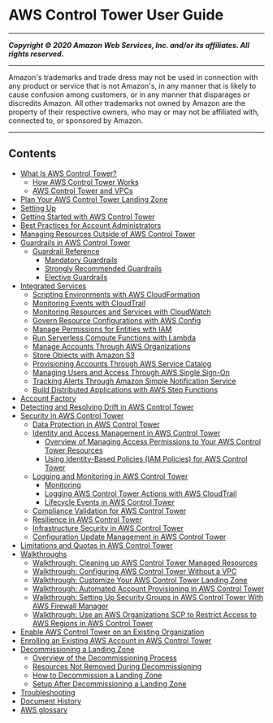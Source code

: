# AWS Control Tower User Guide

-----
*****Copyright &copy; 2020 Amazon Web Services, Inc. and/or its affiliates. All rights reserved.*****

-----
Amazon's trademarks and trade dress may not be used in 
     connection with any product or service that is not Amazon's, 
     in any manner that is likely to cause confusion among customers, 
     or in any manner that disparages or discredits Amazon. All other 
     trademarks not owned by Amazon are the property of their respective
     owners, who may or may not be affiliated with, connected to, or 
     sponsored by Amazon.

-----
## Contents
+ [What Is AWS Control Tower?](what-is-control-tower.md)
   + [How AWS Control Tower Works](how-control-tower-works.md)
   + [AWS Control Tower and VPCs](vpc-concepts.md)
+ [Plan Your AWS Control Tower Landing Zone](planning-your-deployment.md)
+ [Setting Up](setting-up.md)
+ [Getting Started with AWS Control Tower](getting-started-with-control-tower.md)
+ [Best Practices for Account Administrators](best-practices.md)
+ [Managing Resources Outside of AWS Control Tower](external-resources.md)
+ [Guardrails in AWS Control Tower](guardrails.md)
   + [Guardrail Reference](guardrails-reference.md)
      + [Mandatory Guardrails](mandatory-guardrails.md)
      + [Strongly Recommended Guardrails](strongly-recommended-guardrails.md)
      + [Elective Guardrails](elective-guardrails.md)
+ [Integrated Services](integrated-services.md)
   + [Scripting Environments with AWS CloudFormation](cloudformation.md)
   + [Monitoring Events with CloudTrail](cloudtrail.md)
   + [Monitoring Resources and Services with CloudWatch](cloudwatch.md)
   + [Govern Resource Configurations with AWS Config](config.md)
   + [Manage Permissions for Entities with IAM](iam.md)
   + [Run Serverless Compute Functions with Lambda](lambda.md)
   + [Manage Accounts Through AWS Organizations](organizations.md)
   + [Store Objects with Amazon S3](s3.md)
   + [Provisioning Accounts Through AWS Service Catalog](service-catalog.md)
   + [Managing Users and Access Through AWS Single Sign-On](sso.md)
   + [Tracking Alerts Through Amazon Simple Notification Service](sns.md)
   + [Build Distributed Applications with AWS Step Functions](step-functions.md)
+ [Account Factory](account-factory.md)
+ [Detecting and Resolving Drift in AWS Control Tower](drift.md)
+ [Security in AWS Control Tower](security.md)
   + [Data Protection in AWS Control Tower](controltower-console-encryption.md)
   + [Identity and Access Management in AWS Control Tower](auth-access.md)
      + [Overview of Managing Access Permissions to Your AWS Control Tower Resources](access-control-overview.md)
      + [Using Identity-Based Policies (IAM Policies) for AWS Control Tower](access-control-managing-permissions.md)
   + [Logging and Monitoring in AWS Control Tower](logging-and-monitoring.md)
      + [Monitoring](monitoring-overview.md)
      + [Logging AWS Control Tower Actions with AWS CloudTrail](logging-using-cloudtrail.md)
      + [Lifecycle Events in AWS Control Tower](lifecycle-events.md)
   + [Compliance Validation for AWS Control Tower](compliance-program-info.md)
   + [Resilience in AWS Control Tower](disaster-recovery-resiliency.md)
   + [Infrastructure Security in AWS Control Tower](infrastructure-security.md)
   + [Configuration Update Management in AWS Control Tower](configuration-updates.md)
+ [Limitations and Quotas in AWS Control Tower](limits.md)
+ [Walkthroughs](walkthroughs.md)
   + [Walkthrough: Cleaning up AWS Control Tower Managed Resources](walkthrough-delete.md)
   + [Walkthrough: Configuring AWS Control Tower Without a VPC](configure-without-vpc.md)
   + [Walkthrough: Customize Your AWS Control Tower Landing Zone](customize-landing-zone.md)
   + [Walkthrough: Automated Account Provisioning in AWS Control Tower](automated-provisioning-walkthrough.md)
   + [Walkthrough: Setting Up Security Groups in AWS Control Tower With AWS Firewall Manager](firewall-setup-walkthrough.md)
   + [Walkthrough: Use an AWS Organizations SCP to Restrict Access to AWS Regions in AWS Control Tower](region-workaround.md)
+ [Enable AWS Control Tower on an Existing Organization](existing-orgs.md)
+ [Enrolling an Existing AWS Account in AWS Control Tower](enroll-account.md)
+ [Decommissioning a Landing Zone](decommission-landing-zone.md)
   + [Overview of the Decommissioning Process](decommissioning-process-overview.md)
   + [Resources Not Removed During Decommissioning](resources-not-removed.md)
   + [How to Decommission a Landing Zone](how-to-decommission.md)
   + [Setup After Decommissioning a Landing Zone](known-issues-decommissioning.md)
+ [Troubleshooting](troubleshooting.md)
+ [Document History](doc-history.md)
+ [AWS glossary](glossary.md)